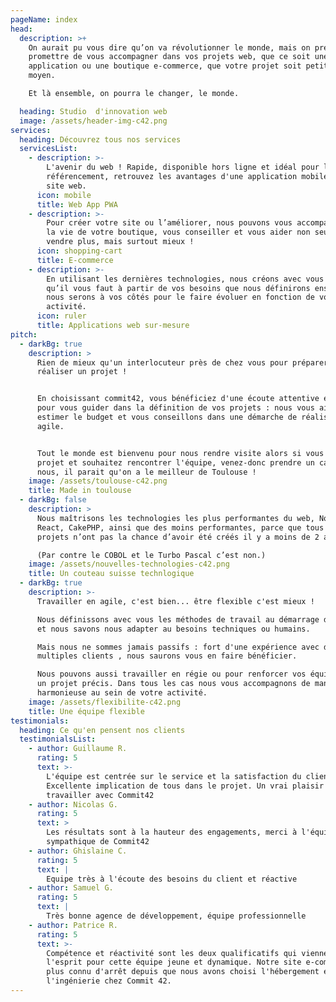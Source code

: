 ```yaml
---
pageName: index
head:
  description: >+
    On aurait pu vous dire qu’on va révolutionner le monde, mais on préfère vous
    promettre de vous accompagner dans vos projets web, que ce soit une
    application ou une boutique e-commerce, que votre projet soit petit, gros,
    moyen.

    Et là ensemble, on pourra le changer, le monde.

  heading: Studio  d'innovation web
  image: /assets/header-img-c42.png
services:
  heading: Découvrez tous nos services
  servicesList:
    - description: >-
        L'avenir du web ! Rapide, disponible hors ligne et idéal pour le
        référencement, retrouvez les avantages d'une application mobile dans un
        site web.
      icon: mobile
      title: Web App PWA
    - description: >-
        Pour créer votre site ou l’améliorer, nous pouvons vous accompagner dans
        la vie de votre boutique, vous conseiller et vous aider non seulement à
        vendre plus, mais surtout mieux !
      icon: shopping-cart
      title: E-commerce
    - description: >-
        En utilisant les dernières technologies, nous créons avec vous l’outil
        qu’il vous faut à partir de vos besoins que nous définirons ensemble et
        nous serons à vos côtés pour le faire évoluer en fonction de votre
        activité. 
      icon: ruler
      title: Applications web sur-mesure
pitch:
  - darkBg: true
    description: >
      Rien de mieux qu'un interlocuteur près de chez vous pour préparer et
      réaliser un projet !


      En choisissant commit42, vous bénéficiez d'une écoute attentive et experte
      pour vous guider dans la définition de vos projets : nous vous aidons à en
      estimer le budget et vous conseillons dans une démarche de réalisation
      agile.


      Tout le monde est bienvenu pour nous rendre visite alors si vous avez un
      projet et souhaitez rencontrer l'équipe, venez-donc prendre un café avec
      nous, il parait qu'on a le meilleur de Toulouse ! 
    image: /assets/toulouse-c42.png
    title: Made in toulouse
  - darkBg: false
    description: >
      Nous maîtrisons les technologies les plus performantes du web, Node,
      React, CakePHP, ainsi que des moins performantes, parce que tous les
      projets n’ont pas la chance d’avoir été créés il y a moins de 2 ans. 

      (Par contre le COBOL et le Turbo Pascal c’est non.)
    image: /assets/nouvelles-technologies-c42.png
    title: Un couteau suisse technlogique
  - darkBg: true
    description: >-
      Travailler en agile, c'est bien... être flexible c'est mieux ! 

      Nous définissons avec vous les méthodes de travail au démarrage du projet
      et nous savons nous adapter au besoins techniques ou humains. 

      Mais nous ne sommes jamais passifs : fort d'une expérience avec de
      multiples clients , nous saurons vous en faire bénéficier. 

      Nous pouvons aussi travailler en régie ou pour renforcer vos équipes sur
      un projet précis. Dans tous les cas nous vous accompagnons de manière
      harmonieuse au sein de votre activité.
    image: /assets/flexibilite-c42.png
    title: Une équipe flexible
testimonials:
  heading: Ce qu'en pensent nos clients
  testimonialsList:
    - author: Guillaume R.
      rating: 5
      text: >-
        L'équipe est centrée sur le service et la satisfaction du client.
        Excellente implication de tous dans le projet. Un vrai plaisir de
        travailler avec Commit42
    - author: Nicolas G.
      rating: 5
      text: >
        Les résultats sont à la hauteur des engagements, merci à l'équipe pro et
        sympathique de Commit42
    - author: Ghislaine C.
      rating: 5
      text: |
        Equipe très à l'écoute des besoins du client et réactive
    - author: Samuel G.
      rating: 5
      text: |
        Très bonne agence de développement, équipe professionnelle
    - author: Patrice R.
      rating: 5
      text: >-
        Compétence et réactivité sont les deux qualificatifs qui viennent à
        l'esprit pour cette équipe jeune et dynamique. Notre site e-commerce n'a
        plus connu d'arrêt depuis que nous avons choisi l'hébergement et
        l'ingénierie chez Commit 42.
---
```


